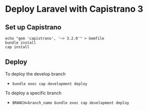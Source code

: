 # Deploy Laravel with Capistrano 3
## Set up Capistrano
```shell
echo "gem 'capistrano', '~> 3.2.0'" > Gemfile
bundle install
cap install
```

## Deploy
To deploy the develop branch
* `bundle exec cap development deploy`

To deploy a specific branch
* `BRANCH=branch_name bundle exec cap development deploy`
